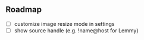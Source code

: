 ## Roadmap

- [ ] customize image resize mode in settings
- [ ] show source handle (e.g. !name@host for Lemmy)
